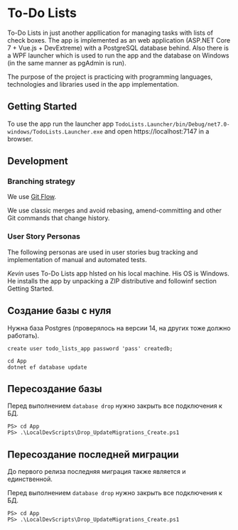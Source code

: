 ﻿# To-Do Lists

To-Do Lists in just another appllication for managing tasks with lists of check boxes.
The app is implemented as an web application (ASP.NET Core 7 + Vue.js + DevExtreme) with a PostgreSQL database behind.
Also there is a WPF launcher which is used to run the app and the database on Windows (in the same manner as pgAdmin is run).

The purpose of the project is practicing with programming languages, technologies and libraries used in the app implementation.

## Getting Started

To use the app run the launcher app `TodoLists.Launcher/bin/Debug/net7.0-windows/TodoLists.Launcher.exe` and open
https://localhost:7147 in a browser.

## Development

### Branching strategy

We use [Git Flow](http://danielkummer.github.io/git-flow-cheatsheet/index.html).

We use classic merges and avoid rebasing, amend-committing and other Git commands that change history.

### User Story Personas

The following personas are used in user stories bug tracking and implementation of manual and automated tests.

*Kevin* uses To-Do Lists app hlsted on his local machine.
His OS is Windows.
He installs the app by unpacking a ZIP distributive and followinf section Getting Started.

## Создание базы с нуля

Нужна база Postgres (проверялось на версии 14, на других тоже должно работать).

```postgresql
create user todo_lists_app password 'pass' createdb;
```

```shell
cd App
dotnet ef database update
```

## Пересоздание базы

Перед выполнением `database drop` нужно закрыть все подключения к БД.

```shell
PS> cd App
PS> .\LocalDevScripts\Drop_UpdateMigrations_Create.ps1
```

## Пересоздание последней миграции

До первого релиза последняя миграция также является и единственной.

Перед выполнением `database drop` нужно закрыть все подключения к БД.

```shell
PS> cd App
PS> .\LocalDevScripts\Drop_UpdateMigrations_Create.ps1
```
